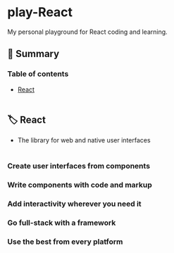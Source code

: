 # play-React

My personal playground for React coding and learning.

## :pushpin: Summary
### Table of contents
- [React](#label-React)
<br><br>

## :label: React
- The library for web and native user interfaces
<br><br>

### Create user interfaces from components
### Write components with code and markup
### Add interactivity wherever you need it
### Go full-stack with a framework
### Use the best from every platform
<br><br>
